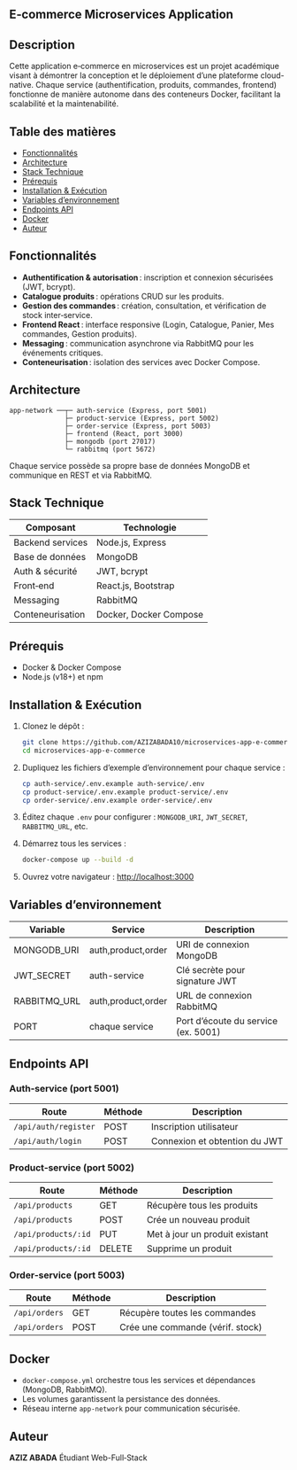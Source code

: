 ## E‑commerce Microservices Application 
## Description
Cette application e‑commerce en microservices est un projet académique visant à démontrer la conception et le déploiement d’une plateforme cloud-native. Chaque service (authentification, produits, commandes, frontend) fonctionne de manière autonome dans des conteneurs Docker, facilitant la scalabilité et la maintenabilité.

## Table des matières

* [Fonctionnalités](#fonctionnalités)
* [Architecture](#architecture)
* [Stack Technique](#stack-technique)
* [Prérequis](#prérequis)
* [Installation & Exécution](#installation--exécution)
* [Variables d’environnement](#variables-denvironnement)
* [Endpoints API](#endpoints-api)
* [Docker](#docker)
* [Auteur](#auteur)

## Fonctionnalités

* **Authentification & autorisation** : inscription et connexion sécurisées (JWT, bcrypt).
* **Catalogue produits** : opérations CRUD sur les produits.
* **Gestion des commandes** : création, consultation, et vérification de stock inter‑service.
* **Frontend React** : interface responsive (Login, Catalogue, Panier, Mes commandes, Gestion produits).
* **Messaging** : communication asynchrone via RabbitMQ pour les événements critiques.
* **Conteneurisation** : isolation des services avec Docker Compose.

## Architecture

```text
app-network ──┬─ auth-service (Express, port 5001)
              ├─ product-service (Express, port 5002)
              ├─ order-service (Express, port 5003)
              ├─ frontend (React, port 3000)
              ├─ mongodb (port 27017)
              └─ rabbitmq (port 5672)
```

Chaque service possède sa propre base de données MongoDB et communique en REST et via RabbitMQ.

## Stack Technique

| Composant        | Technologie            |
| ---------------- | ---------------------- |
| Backend services | Node.js, Express       |
| Base de données  | MongoDB                |
| Auth & sécurité  | JWT, bcrypt            |
| Front‑end        | React.js, Bootstrap    |
| Messaging        | RabbitMQ               |
| Conteneurisation | Docker, Docker Compose |

## Prérequis

* Docker & Docker Compose
* Node.js (v18+) et npm

## Installation & Exécution

1. Clonez le dépôt :

   ```bash
   git clone https://github.com/AZIZABADA10/microservices-app-e-commerce.git
   cd microservices-app-e-commerce
   ```
2. Dupliquez les fichiers d’exemple d’environnement pour chaque service :

   ```bash
   cp auth-service/.env.example auth-service/.env
   cp product-service/.env.example product-service/.env
   cp order-service/.env.example order-service/.env
   ```
3. Éditez chaque `.env` pour configurer : `MONGODB_URI`, `JWT_SECRET`, `RABBITMQ_URL`, etc.
4. Démarrez tous les services :

   ```bash
   docker-compose up --build -d
   ```
5. Ouvrez votre navigateur : [http://localhost:3000](http://localhost:3000)

## Variables d’environnement

| Variable      | Service            | Description                         |
| ------------- | ------------------ | ----------------------------------- |
| MONGODB\_URI  | auth,product,order | URI de connexion MongoDB            |
| JWT\_SECRET   | auth-service       | Clé secrète pour signature JWT      |
| RABBITMQ\_URL | auth,product,order | URL de connexion RabbitMQ           |
| PORT          | chaque service     | Port d’écoute du service (ex. 5001) |

## Endpoints API

### Auth‑service (port 5001)

| Route                | Méthode | Description                   |
| -------------------- | ------- | ----------------------------- |
| `/api/auth/register` | POST    | Inscription utilisateur       |
| `/api/auth/login`    | POST    | Connexion et obtention du JWT |

### Product‑service (port 5002)

| Route               | Méthode | Description                    |
| ------------------- | ------- | ------------------------------ |
| `/api/products`     | GET     | Récupère tous les produits     |
| `/api/products`     | POST    | Crée un nouveau produit        |
| `/api/products/:id` | PUT     | Met à jour un produit existant |
| `/api/products/:id` | DELETE  | Supprime un produit            |

### Order‑service (port 5003)

| Route         | Méthode | Description                      |
| ------------- | ------- | -------------------------------- |
| `/api/orders` | GET     | Récupère toutes les commandes    |
| `/api/orders` | POST    | Crée une commande (vérif. stock) |

## Docker

* `docker-compose.yml` orchestre tous les services et dépendances (MongoDB, RabbitMQ).
* Les volumes garantissent la persistance des données.
* Réseau interne `app-network` pour communication sécurisée.



## Auteur

**AZIZ ABADA**
Étudiant Web-Full‑Stack

